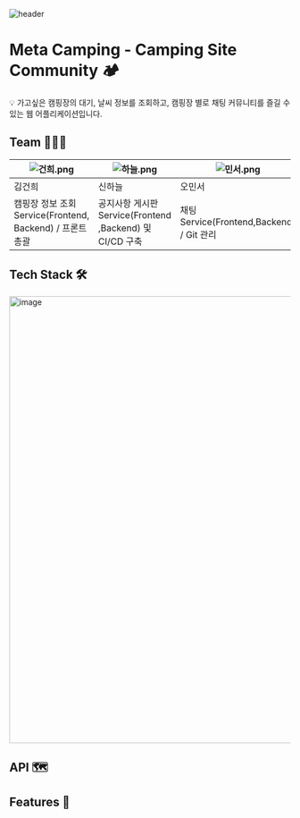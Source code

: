 ![header](https://capsule-render.vercel.app/api?type=waving&color=auto&height=300&section=header&text=Meta%20Camping&fontSize=90)


# Meta Camping - Camping Site Community 🏕️

💡 
가고싶은 캠핑장의 대기, 날씨 정보를 조회하고,
캠핑장 별로 채팅 커뮤니티를 즐길 수 있는 웹 어플리케이션입니다.


## Team 👩‍👦‍👦
| ![건희.png](https://user-images.githubusercontent.com/113974911/235330768-42345fe8-cacf-4755-bf20-2b6aa97729fd.png) | ![하늘.png](https://user-images.githubusercontent.com/113974911/235330787-ccdf02f9-572e-4253-94cb-9d7239d5b420.png) | ![민서.png](https://user-images.githubusercontent.com/113974911/235330802-9921b31e-01b7-40ae-86b9-1242e01b297c.png) | ![승호](https://user-images.githubusercontent.com/113974911/235330816-735ccf70-6d8b-4d33-93a3-82f7697a34ec.png)  | ![재유](https://user-images.githubusercontent.com/113974911/235330821-1e2903e8-3080-4e26-8202-c2081d4afda2.png) |
| --- | --- | --- | --- | --- |
| 김건희 | 신하늘 | 오민서 | 옥승호 | 최재유 |
| 캠핑장 정보 조회 Service(Frontend, Backend) / 프론트 총괄 | 공지사항 게시판 Service(Frontend ,Backend) 및 CI/CD 구축 | 채팅 Service(Frontend,Backend) / Git 관리 | 회원Service(Frontend,Backend) /인증인가 | 소셜 로그인 Service(Frontend/Backend) |

## Tech Stack 🛠️
<img width="800" alt="image" src="https://user-images.githubusercontent.com/113974911/235331011-5d265116-a27f-4536-84f3-743957fe577a.png">

## API 🗺

## Features 🧰

